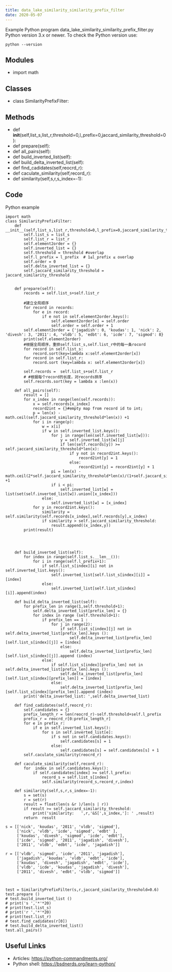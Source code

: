```yaml
---
title: data_lake_similarity_similarity_prefix_filter
date: 2020-05-07
---
```

Example Python program data_lake_similarity_similarity_prefix_filter.py
Python version 3.x or newer.
To check the Python version use:

    python --version

## Modules

* import math

## Classes

* class SimilarityPrefixFilter:

## Methods

* def __init__(self,list_s,list_r,threshold=0,l_prefix=0,jaccard_similarity_threshold=0):
* def prepare(self):
* def all_pairs(self):
* def build_inverted_list(self):
* def build_delta_inverted_list(self):
* def find_cadidates(self,reocrd_r):
* def caculate_similarity(self,record_r):
* def similarity(self,s,r,s_index=-1):

## Code

Python example

    import math
    class SimilarityPrefixFilter:
        def __init__(self,list_s,list_r,threshold=0,l_prefix=0,jaccard_similarity_threshold=0):
            self.list_s = list_s
            self.list_r = list_r
            self.element2order = {}
            self.inverted_list = {}
            self.threshold = threshold #overlap
            self.l_prefix = l_prefix  # 1≤l_prefix ≤ overlap
            self.order = 0
            self.delta_inverted_list = {}
            self.jaccard_similarity_threshold = jaccard_similarity_threshold
    
    
        def prepare(self):
            records = self.list_s+self.list_r
    
            #建立全局顺序
            for record in records:
                for e in record:
                    if e not in self.element2order.keys():
                        self.element2order[e] = self.order
                        self.order = self.order + 1
            self.element2order = {'jagadish': 0, 'koudas': 1, 'nick': 2, 'divesh': 3, '2011': 4, 'vldb': 5, 'edbt': 6, 'icde': 7, 'sigmod': 8}
            print(self.element2order)
            #根据全局顺序，重排self.list_s,self.list_r中的每一条rocord
            for record in self.list_s:
                record.sort(key=lambda x:self.element2order[x])
            for record in self.list_r:
                record.sort (key=lambda x: self.element2order[x])
    
            self.records =  self.list_s+self.list_r
            # #根据每个record的长度，对records排序
            self.records.sort(key = lambda x :len(x))
    
        def all_pairs(self):
            result = []
            for x_index in range(len(self.records)):
                x = self.records[x_index]
                record2int = {}#empty map from record id to int;
                p = len(x) - math.ceil(self.jaccard_similarity_threshold*len(x)) +1
                for i in range(p):
                    w = x[i]
                    if w in self.inverted_list.keys():
                        for j in range(len(self.inverted_list[w])):
                            y = self.inverted_list[w][j]
                            if len(self.records[y]) >= self.jaccard_similarity_threshold*len(x):
                                if y not in record2int.keys():
                                    record2int[y] = 1
                                else:
                                    record2int[y] = record2int[y] + 1
                        pi = len(x) - math.ceil(2*self.jaccard_similarity_threshold*len(x)/(1+self.jaccard_similarity_threshold)) +1
                        if i < pi:
                            self.inverted_list[w] = list(set(self.inverted_list[w]).union([x_index]))
                    else:
                        self.inverted_list[w] = [x_index]
                for y in record2int.keys():
                    similarity = self.similarity(self.records[x_index],self.records[y],x_index)
                    if similarity > self.jaccard_similarity_threshold:
                        result.append((x_index,y))
            print(result)
    
    
    
    
        def build_inverted_list(self):
            for index in range(self.list_s.__len__()):
                for i in range(self.l_prefix+1):
                    if self.list_s[index][i] not in self.inverted_list.keys():
                        self.inverted_list[self.list_s[index][i]] = [index]
                    else:
                        self.inverted_list[self.list_s[index][i]].append(index)
    
        def build_delta_inverted_list(self):
            for prefix_len in range(1,self.threshold+1):
                self.delta_inverted_list[prefix_len] = {}
                for index in range (self.threshold+1):
                    if prefix_len == 1 :
                        for j in range(2):
                            if self.list_s[index][j] not in  self.delta_inverted_list[prefix_len].keys ():
                                self.delta_inverted_list[prefix_len][self.list_s[index][j]] = [index]
                            else:
                                self.delta_inverted_list[prefix_len][self.list_s[index][j]].append (index)
                    else:
                        if self.list_s[index][prefix_len] not in  self.delta_inverted_list[prefix_len].keys ():
                            self.delta_inverted_list[prefix_len][self.list_s[index][prefix_len]] = [index]
                        else:
                            self.delta_inverted_list[prefix_len][self.list_s[index][prefix_len]].append (index)
            print('delta_inverted_list: ',self.delta_inverted_list)
    
        def find_cadidates(self,reocrd_r):
            self.candidates = {}
            prefix_length_r = len(reocrd_r)-self.threshold+self.l_prefix
            prefix_r = reocrd_r[0:prefix_length_r]
            for e in prefix_r:
                if e in self.inverted_list.keys():
                    for s in self.inverted_list[e]:
                        if s not in self.candidates.keys():
                            self.candidates[s] = 1
                        else:
                            self.candidates[s] = self.candidates[s] + 1
            self.caculate_similarity(reocrd_r)
    
        def caculate_similarity(self,record_r):
            for  index in self.candidates.keys():
                if self.candidates[index] >= self.l_prefix:
                    record_s = self.list_s[index]
                    self.similarity(record_s,record_r,index)
    
        def similarity(self,s,r,s_index=-1):
            s = set(s)
            r = set(r)
            result = float(len(s &r )/len(s | r))
            if result >= self.jaccard_similarity_threshold:
                print('similarity:   ',r,'&S[',s_index,']: ' ,result)
            return  result
    
    s = [['nick', 'koudas', '2011', 'vldb', 'sigmod'],
         ['nick', 'vldb', 'icde', 'sigmod', 'edbt' ],
         ['koudas', 'divesh', 'sigmod', 'icde', 'edbt'],
         ['icde', 'sigmod', '2011', 'jagadish', 'divesh'],
         ['2011', 'vldb', 'edbt', 'icde', 'jagadish']]
    
    r = [['vldb', 'sigmod', 'icde', '2011', 'jagadish'],
         ['jagadish', 'koudas', 'vldb', 'edbt', 'icde'],
         ['koudas', 'divesh', 'jagadish', 'edbt', 'icde'],
         ['vldb', 'icde', 'koudas', 'jagadish', 'divesh'],
         ['2011', 'divesh', 'edbt', 'vldb', 'sigmod']]
    
    
    
    test = SimilarityPrefixFilter(s,r,jaccard_similarity_threshold=0.6)
    test.prepare ()
    # test.build_inverted_list ()
    # print('s ','*'*20)
    # print(test.list_s)
    # print('r ','*'*20)
    # print(test.list_r)
    # test.find_cadidates(r[0])
    # test.build_delta_inverted_list()
    test.all_pairs()
    
    
    

## Useful Links

- Articles: https://python-commandments.org/
- Python shell: https://bsdnerds.org/learn-python/
